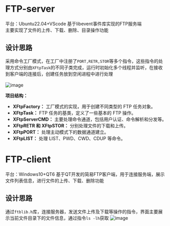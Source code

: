 # FTP-server
平台：Ubuntu22.04+VScode
基于libevent事件库实现的FTP服务端<br>
主要实现了文件的上传、下载、删除、目录操作功能
## 设计思路
采用命令工厂模式，在工厂中注册了`PORT,RETR,STOR`等多个指令，这些指令的处理方式分别由`XFtpTask`的不同子类完成，运行时初始化多个线程并监听，在接收到客户端的连接后，创建任务放到空闲进程中进行处理<br><br>
![image](https://github.com/LLKI/FTP-server/assets/92627079/236867c6-91d6-4364-b1d7-e442783877b3)

**项目结构：**
   - **XFtpFactory：** 工厂模式的实现，用于创建不同类型的 FTP 任务对象。
   - **XFtpTask：** FTP 任务的基类，定义了一些基本的 FTP 操作。
   - **XFtpServerCMD：** 主要处理命令通道，包括用户认证、命令解析和分发等。
   - **XFtpRETR 和 XFtpSTOR：** 分别处理文件的下载和上传。
   - **XFtpPORT：** 处理主动模式下的数据通道建立。
   - **XFtpLIST：** 处理 LIST、PWD、CWD、CDUP 等命令。
     
# FTP-client
平台：Windows10+QT6
基于QT开发的简易FTP客户端，用于连接服务端，展示文件列表信息，进行文件的上传、下载、删除功能
## 设计思路
通过`ftblib.h`库，连接服务器，发送文件上传及下载等操作的指令，界面主要展示当前文件目录下的文件信息，通过指令`ls -lh`获取
![image](https://github.com/LLKI/FTP-server/assets/92627079/5002b2ab-b507-4b03-8df1-2b964631df4a)



